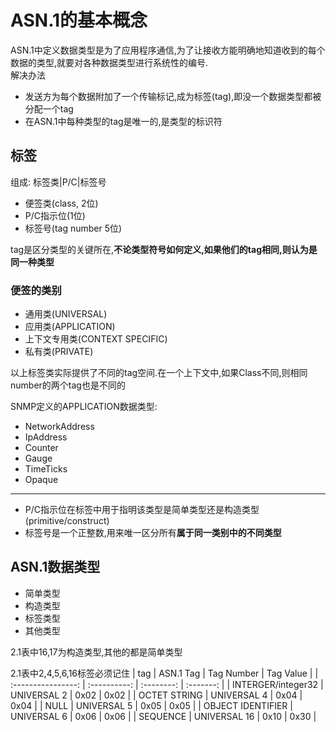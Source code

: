 # ASN.1的基本概念

ASN.1中定义数据类型是为了应用程序通信,为了让接收方能明确地知道收到的每个数据的类型,就要对各种数据类型进行系统性的编号.  
解决办法

- 发送方为每个数据附加了一个传输标记,成为标签(tag),即没一个数据类型都被分配一个tag
- 在ASN.1中每种类型的tag是唯一的,是类型的标识符

## 标签

组成: 标签类|P/C|标签号

- 便签类(class, 2位)
- P/C指示位(1位)
- 标签号(tag number 5位)

tag是区分类型的关键所在,**不论类型符号如何定义,如果他们的tag相同,则认为是同一种类型**

### 便签的类别

- 通用类(UNIVERSAL)
- 应用类(APPLICATION)
- 上下文专用类(CONTEXT SPECIFIC)
- 私有类(PRIVATE)

以上标签类实际提供了不同的tag空间.在一个上下文中,如果Class不同,则相同number的两个tag也是不同的  

SNMP定义的APPLICATION数据类型:

- NetworkAddress
- IpAddress
- Counter
- Gauge
- TimeTicks
- Opaque

***

- P/C指示位在标签中用于指明该类型是简单类型还是构造类型(primitive/construct)
- 标签号是一个正整数,用来唯一区分所有**属于同一类别中的不同类型**

## ASN.1数据类型

- 简单类型
- 构造类型
- 标签类型
- 其他类型

2.1表中16,17为构造类型,其他的都是简单类型

2.1表中2,4,5,6,16标签必须记住
|        tag         |  ASN.1 Tag   | Tag Number | Tag Value |
| :----------------: | :----------: | :--------: | :-------: |
| INTERGER/integer32 | UNIVERSAL 2  |    0x02    |   0x02    |
|    OCTET STRING    | UNIVERSAL 4  |    0x04    |   0x04    |
|        NULL        | UNIVERSAL 5  |    0x05    |   0x05    |
| OBJECT IDENTIFIER  | UNIVERSAL 6  |    0x06    |   0x06    |
|      SEQUENCE      | UNIVERSAL 16 |    0x10    |   0x30    |
